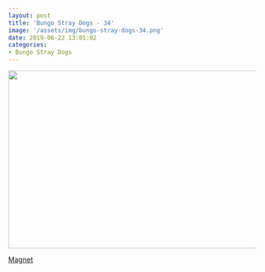 ```yaml
---
layout: post
title: 'Bungo Stray Dogs - 34'
image: '/assets/img/bungo-stray-dogs-34.png'
date: 2019-06-22 13:01:02
categories:
- Bungo Stray Dogs
---
```


<img src='{{ page.image }}' alt='' width='640' height='360'>

<a href='magnet:?xt=urn:btih:db7be5edebd6b0b318499ff4950ebf8f81489946&dn=%5BOmnivium-Owari%5D%20Bungo%20Stray%20Dogs%20-%2034%20%5BB54DB6C8%5D.mkv&tr=http%3A%2F%2Fnyaa.tracker.wf%3A7777%2Fannounce&tr=udp%3A%2F%2Fopen.stealth.si%3A80%2Fannounce&tr=udp%3A%2F%2Ftracker.opentrackr.org%3A1337%2Fannounce&tr=udp%3A%2F%2Ftracker.coppersurfer.tk%3A6969%2Fannounce&tr=udp%3A%2F%2Fexodus.desync.com%3A6969%2Fannounce'>Magnet</a>